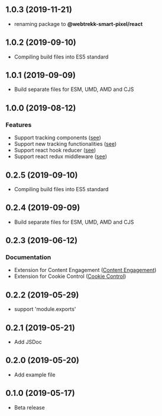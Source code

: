 <a name="1.0.3"></a>
## 1.0.3 (2019-11-21)

* renaming package to **@webtrekk-smart-pixel/react**

<a name="1.0.2"></a>
## 1.0.2 (2019-09-10)

* Compiling build files into ES5 standard

<a name="1.0.1"></a>
## 1.0.1 (2019-09-09)

* Build separate files for ESM, UMD, AMD and CJS

<a name="1.0.0"></a>
## 1.0.0 (2019-08-12)

### Features

* Support tracking components ([see](https://docs.webtrekk.com/display/WSPD/React#React-Components))
* Support new tracking functionalities ([see](https://docs.webtrekk.com/display/WSPD/React#React-WebtrekkSmartPixelReact))
* Support react hook reducer ([see](https://docs.webtrekk.com/display/WSPD/React#React-webtrekkReducer))
* Support react redux middleware ([see](https://docs.webtrekk.com/display/WSPD/React#React-webtrekkMiddleware))

<a name="0.2.5"></a>
## 0.2.5 (2019-09-10)

* Compiling build files into ES5 standard

<a name="0.2.4"></a>
## 0.2.4 (2019-09-09)

* Build separate files for ESM, UMD, AMD and CJS

<a name="0.2.3"></a>
## 0.2.3 (2019-06-12)

### Documentation

* Extension for Content Engagement ([Content Engagement](https://docs.webtrekk.com/display/WSPD/Content+Engagement))
* Extension for Cookie Control ([Cookie Control](https://docs.webtrekk.com/display/WSPD/Cookie+Control))

<a name="0.2.2"></a>
## 0.2.2 (2019-05-29)

* support 'module.exports'

<a name="0.2.1"></a>
## 0.2.1 (2019-05-21)

* Add JSDoc

<a name="0.2.0"></a>
## 0.2.0 (2019-05-20)

* Add example file

<a name="0.1.0"></a>
## 0.1.0 (2019-05-17)

* Beta release

